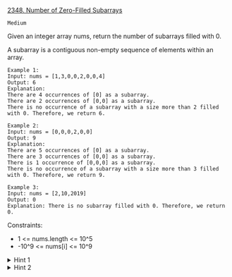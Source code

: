 [2348. Number of Zero-Filled Subarrays](https://leetcode.com/problems/number-of-zero-filled-subarrays/description/)

`Medium`

Given an integer array nums, return the number of subarrays filled with 0.

A subarray is a contiguous non-empty sequence of elements within an array.

```
Example 1:
Input: nums = [1,3,0,0,2,0,0,4]
Output: 6
Explanation: 
There are 4 occurrences of [0] as a subarray.
There are 2 occurrences of [0,0] as a subarray.
There is no occurrence of a subarray with a size more than 2 filled with 0. Therefore, we return 6.

Example 2:
Input: nums = [0,0,0,2,0,0]
Output: 9
Explanation:
There are 5 occurrences of [0] as a subarray.
There are 3 occurrences of [0,0] as a subarray.
There is 1 occurrence of [0,0,0] as a subarray.
There is no occurrence of a subarray with a size more than 3 filled with 0. Therefore, we return 9.

Example 3:
Input: nums = [2,10,2019]
Output: 0
Explanation: There is no subarray filled with 0. Therefore, we return 0.
```

Constraints:

- 1 <= nums.length <= 10^5
- -10^9 <= nums[i] <= 10^9

<details>
<summary>Hint 1</summary>

For each zero, you can calculate the number of zero-filled subarrays that end on that index, which is the number of consecutive zeros behind the current element + 1.

</details>

<details>
<summary>Hint 2</summary>

Maintain the number of consecutive zeros behind the current element, count the number of zero-filled subarrays that end on each index, sum it up to get the answer.

</details>